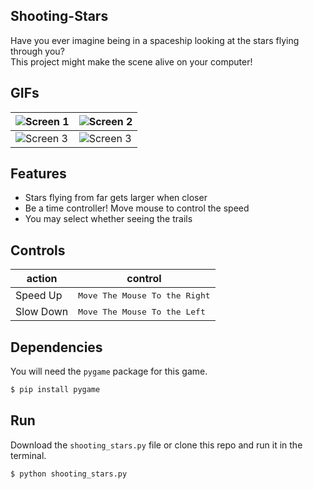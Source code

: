 ## Shooting-Stars

Have you ever imagine being in a spaceship looking at the stars flying through you? <br>
This project might make the scene alive on your computer!

## GIFs
| ![Screen 1](https://github.com/JasonFengGit/ShootingStars/blob/master/GIFs/no_trail_less.gif?raw=true) | ![Screen 2](https://github.com/JasonFengGit/Shooting-Stars/blob/master/GIFs/no_trail_more.gif?raw=true) |
|--|--|
| ![Screen 3](https://github.com/JasonFengGit/Shooting-Stars/blob/master/GIFs/trail_from_origin.gif?raw=true)| ![Screen 3](https://github.com/JasonFengGit/ShootingStars/blob/master/GIFs/trail_from_distance_away.gif?raw=true)|

## Features
- Stars flying from far gets larger when closer
- Be a time controller! Move mouse to control the speed
- You may select whether seeing the trails

## Controls

|   action  |             control                |
|-----------|------------------------------------|
| Speed Up  | <kbd>Move The Mouse To the Right</kbd> |
| Slow Down | <kbd>Move The Mouse To the Left</kbd> |

## Dependencies
You will need the `pygame` package for this game.

```bash
$ pip install pygame
```

## Run

Download the `shooting_stars.py` file or clone this repo and run it in the terminal.

```bash
$ python shooting_stars.py
```
